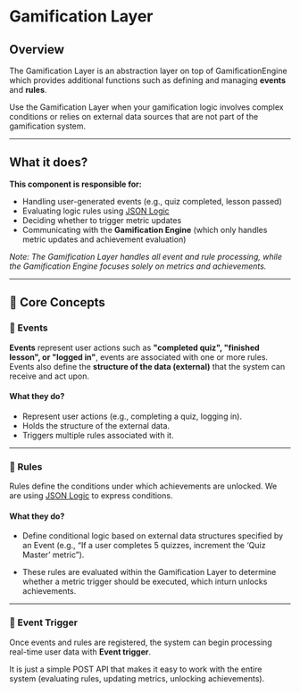 # Gamification Layer

## Overview

The Gamification Layer is an abstraction layer on top of GamificationEngine which provides additional functions such as defining and managing **events** and **rules**.

Use the Gamification Layer when your gamification logic involves complex conditions or relies on external data sources that are not part of the gamification system.

---

## What it does?

**This component is responsible for:**

- Handling user-generated events (e.g., quiz completed, lesson passed)
- Evaluating logic rules using [JSON Logic](https://jsonlogic.com)
- Deciding whether to trigger metric updates
- Communicating with the **Gamification Engine** (which only handles metric updates and achievement evaluation)

_Note: The Gamification Layer handles all event and rule processing, while the Gamification Engine focuses solely on metrics and achievements._

---

## 🧠 Core Concepts

### 📅 Events

**Events** represent user actions such as **"completed quiz", "finished lesson", or "logged in"**, events are associated with one or more rules. Events also define the **structure of the data (external)** that the system can receive and act upon.

#### What they do?

- Represent user actions (e.g., completing a quiz, logging in).
- Holds the structure of the external data.
- Triggers multiple rules associated with it.

---

### 📜 Rules

Rules define the conditions under which achievements are unlocked. We are using [JSON Logic](https://jsonlogic.com) to express conditions.

#### What they do?

- Define conditional logic based on external data structures specified by an Event (e.g., “If a user completes 5 quizzes, increment the ‘Quiz Master’ metric”).

- These rules are evaluated within the Gamification Layer to determine whether a metric trigger should be executed, which inturn unlocks achievements.

---

### 🔄 Event Trigger

Once events and rules are registered, the system can begin processing real-time user data with **Event trigger**.

It is just a simple POST API that makes it easy to work with the entire system (evaluating rules, updating metrics, unlocking achievements).

